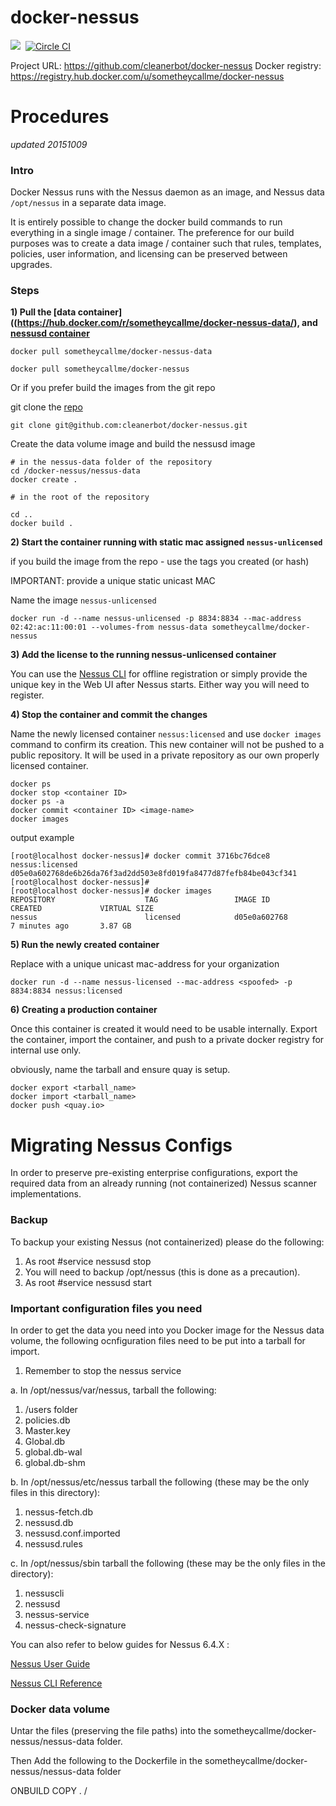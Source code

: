 # docker-nessus
[![](https://badge.imagelayers.io/sometheycallme/docker-nessus.svg)](https://imagelayers.io/?images=cleanerbot/docker-nessus:latest 'View image size and layers')&nbsp;
[![Circle CI](https://circleci.com/gh/cleanerbot/docker-nessus.png?circle-token=5d84cd337864c33f062f57aafd2854771777759d)](https://circleci.com/gh/sometheycallme/docker-nessus/tree/master 'View CI builds')

Project URL: https://github.com/cleanerbot/docker-nessus
Docker registry: https://registry.hub.docker.com/u/sometheycallme/docker-nessus


# Procedures

<i>updated 20151009</i>

### Intro

Docker Nessus runs with the Nessus daemon as an image, and Nessus data ```/opt/nessus``` in a separate data image.

It is entirely possible to change the docker build commands to run everything in a single image / container.  The preference for our build purposes was to create a data image / container such that rules, templates, policies, user information, and licensing can be preserved between upgrades.

### Steps

<b>1) Pull the [data container]((https://hub.docker.com/r/sometheycallme/docker-nessus-data/), and [nessusd container](https://hub.docker.com/r/sometheycallme/docker-nessus/) </b>

```docker pull sometheycallme/docker-nessus-data```

```docker pull sometheycallme/docker-nessus```


Or if you prefer build the images from the git repo

git clone the [repo](https://github.com/cleanerbot/docker-nessus)

```git clone git@github.com:cleanerbot/docker-nessus.git```

Create the data volume image and build the nessusd image

```shell
# in the nessus-data folder of the repository
cd /docker-nessus/nessus-data
docker create .

# in the root of the repository

cd ..
docker build .
```

<b>2) Start the container running with static mac assigned ```nessus-unlicensed```</b>

if you build the image from the repo - use the tags you created (or hash)

IMPORTANT: provide a unique static unicast MAC

Name the image ```nessus-unlicensed```


```docker run -d --name nessus-unlicensed -p 8834:8834 --mac-address 02:42:ac:11:00:01 --volumes-from nessus-data sometheycallme/docker-nessus```


<b>3) Add the license to the running nessus-unlicensed container</b>

You can use the [Nessus CLI](http://static.tenable.com/documentation/nessus_v6_command_line_reference.pdf) for offline registration or simply provide the unique key in the Web UI after Nessus starts.  Either way you will need to register.


<b>4) Stop the container and commit the changes </b>

Name the newly licensed container ```nessus:licensed``` and use ```docker images``` command to confirm its creation.  This new container will not be pushed to a public repository.  It will be used in a private repository as our own properly licensed container.

```
docker ps
docker stop <container ID>
docker ps -a
docker commit <container ID> <image-name>
docker images
```

output example

```
[root@localhost docker-nessus]# docker commit 3716bc76dce8 nessus:licensed
d05e0a602768de6b26da76f3ad2dd503e8fd019fa8477d87fefb84be043cf341
[root@localhost docker-nessus]# 
[root@localhost docker-nessus]# docker images
REPOSITORY                    TAG                 IMAGE ID            CREATED             VIRTUAL SIZE
nessus                        licensed            d05e0a602768        7 minutes ago       3.87 GB
```

<b>5) Run the newly created container</b>

Replace <spoofed> with a unique unicast mac-address for your organization

```docker run -d --name nessus-licensed --mac-address <spoofed> -p 8834:8834 nessus:licensed```

<b>6) Creating a production container</b>

Once this container is created it would need to be usable internally.  Export the container, import the container, and push to a private docker registry for internal use only.

obviously, name the tarball and ensure quay is setup.

```
docker export <tarball_name>
docker import <tarball_name>
docker push <quay.io>
```



# Migrating Nessus Configs

In order to preserve pre-existing enterprise configurations, export the required data from an already running (not containerized) Nessus scanner implementations.


### Backup


To backup your existing Nessus (not containerized) please do the following: 

1. As root #service nessusd stop
2. You will need to backup /opt/nessus (this is done as a precaution).
3. As root #service nessusd start


### Important configuration files you need

In order to get the data you need into you Docker image for the Nessus data volume, the following ocnfiguration files need to be put into a tarball for import.

1) Remember to stop the nessus service

a. In /opt/nessus/var/nessus, tarball the following:

1. /users folder
2. policies.db
3. Master.key
4. Global.db
5. global.db-wal
6. global.db-shm

b. In /opt/nessus/etc/nessus tarball the following (these may be the only files in this directory):

1. nessus-fetch.db
2. nessusd.db
3. nessusd.conf.imported
4. nessusd.rules

c. In /opt/nessus/sbin tarball the following (these may be the only files in the directory):

1. nessuscli
2. nessusd
3. nessus-service
4. nessus-check-signature

You can also refer to below guides for Nessus 6.4.X :

[Nessus User Guide](https://static.tenable.com/documentation/nessus_6.4_user_guide.pd)

[Nessus CLI Reference](https://static.tenable.com/documentation/nessus_6.4_command_line_reference.pdf)

### Docker data volume

Untar the files (preserving the file paths) into the sometheycallme/docker-nessus/nessus-data folder.


Then Add the following to the Dockerfile in the sometheycallme/docker-nessus/nessus-data folder

ONBUILD COPY . /
